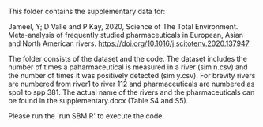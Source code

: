 This folder contains the supplementary data for:

Jameel, Y; D Valle and P Kay, 2020, Science of The Total Environment. Meta-analysis of frequently studied pharmaceuticals in European, Asian and North American rivers. https://doi.org/10.1016/j.scitotenv.2020.137947


The folder consists of the dataset and the code. The dataset includes the number of times a paharmaceutical is measured in a river (sim n.csv) and the number of times it was positively detected (sim y.csv). For brevity rivers are numbered from river1 to river 112 and pharmaceuticals are numbered as spp1 to spp 381. The actual name of the rivers and the pharmaceuticals can be found in the supplementary.docx (Table S4 and S5).

Please run the 'run SBM.R' to execute the code.
